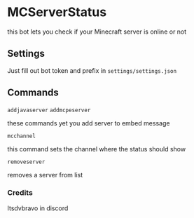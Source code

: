 # MCServerStatus

this bot lets you check if your Minecraft server is online or not

## Settings

Just fill out bot token and prefix in `settings/settings.json`

## Commands

`addjavaserver`
`addmcpeserver`

these commands yet you add server to embed message

`mcchannel`

this command sets the channel where the status should show

`removeserver`

removes a server from list


### Credits

Itsdvbravo in discord
